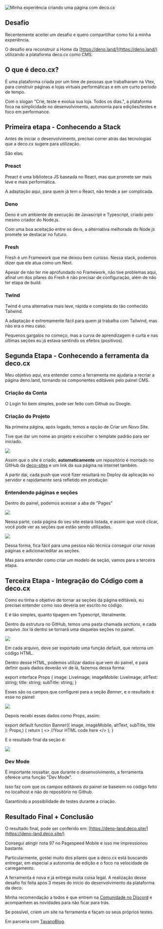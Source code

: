 ![Minha experiência criando uma página com deco.cx](https://images.prismic.io/tavanoblog/e9e653f9-966a-4faa-a206-63a85f82f5f5_deco-cx-deno-land.jpg?auto=compress,format&w=3840&q=75)

## Desafio

Recentemente aceitei um desafio e quero compartilhar como foi a minha experiência.

O desafio era reconstruir a Home da [https://deno.land/](https://deno.land/) utilizando a plataforma deco.cx como CMS.

## O que é deco.cx?

É uma plataforma criada por um time de pessoas que trabalharam na Vtex, para construir páginas e lojas virtuais performáticas e em um curto período de tempo.

Com o slogan "Crie, teste e evolua sua loja. Todos os dias.", a plataforma foca na simplicidade no desenvolvimento, autonomia para edições/testes e foco em performance.

## Primeira etapa - Conhecendo a Stack

Antes de iniciar o desenvolvimento, precisei correr atrás das tecnologias que a deco.cx sugere para utilização.

São elas:

### Preact

Preact é uma biblioteca JS baseada no React, mas que promete ser mais leve e mais performática.

A adaptação aqui, para quem já tem o React, não tende a ser complicada.

### Deno

Deno é um ambiente de execução de Javascript e Typescript, criado pelo mesmo criador do Node.js.

Com uma boa aceitação entre os devs, a alternativa melhorada do Node.js promete se destacar no futuro.

### Fresh

Fresh é um Framework que me deixou bem curioso. Nessa stack, podemos dizer que ele atua como um Next.

Apesar de não ter me aprofundado no Framework, não tive problemas aqui, afinal um dos pilares do Fresh é não precisar de configuração, além de não ter etapa de build.

### Twind

Twind é uma alternativa mais leve, rápida e completa do tão conhecido Tailwind.

A adaptação é extremamente fácil para quem já trabalha com Tailwind, mas não era o meu caso.

Pequenos gargalos no começo, mas a curva de aprendizagem é curta e nas últimas seções eu já estava sentindo os efeitos (positivos).

## Segunda Etapa - Conhecendo a ferramenta da deco.cx

Meu objetivo aqui, era entender como a ferramenta me ajudaria a recriar a página deno.land, tornando os componentes editáveis pelo painel CMS.

### Criação da Conta

O Login foi bem simples, pode ser feito com Github ou Google.

### Criação do Projeto

Na primeira página, após logado, temos a opção de Criar um Novo Site.

Tive que dar um nome ao projeto e escolher o template padrão para ser iniciado.

![](https://images.prismic.io/tavanoblog/2aa05cf7-37c8-4f0f-a9e6-305a61148f41_Screenshot+from+2023-01-02+23-40-38.png?auto=compress,format)

Assim que o site é criado, **automaticamente** um repositório é montado no GitHub da [deco-sites](https://github.com/deco-sites) e um link da sua página na internet também.

A partir dai, cada push que você fizer resultará no Deploy da aplicação no servidor e rapidamente será refletido em produção

### Entendendo páginas e seções

Dentro do painel, podemos acessar a aba de "Pages"

![](https://images.prismic.io/tavanoblog/e0ca9a8b-39f7-494d-845f-251115fbd3cf_Screenshot+from+2023-01-02+23-46-00.png?auto=compress,format)

Nessa parte, cada página do seu site estará listada, e assim que você clicar, você pode ver as seções que estão sendo utilizadas.

![](https://prismic-io.s3.amazonaws.com/tavanoblog/4e0e9aac-b71b-4a9d-b05c-5f5866db1ff4_Screenshot+from+2023-01-02+23-47-36.png)

Dessa forma, fica fácil para uma pessoa não técnica conseguir criar novas páginas e adicionar/editar as seções.

Mas para entender como criar um modelo de seção, vamos para a terceira etapa.

## Terceira Etapa - Integração do Código com a deco.cx

Como eu tinha o objetivo de tornar as seções da página editáveis, eu precisei entender como isso deveria ser escrito no código.

E é tão simples, quanto tipagem em Typescript, literalmente.

Dentro da estrutura no GitHub, temos uma pasta chamada _sections_, e cada arquivo _.tsx_ lá dentro se tornará uma daquelas seções no painel.

![](https://images.prismic.io/tavanoblog/86021ef8-4a16-4256-be35-f4b6edb57ae5_Screenshot+from+2023-01-02+23-59-21.png?auto=compress,format)

Em cada arquivo, deve ser exportado uma função default, que retorna um código HTML.

Dentro desse HTML, podemos utilizar dados que vem do painel, e para definir quais dados deverão vir de lá, fazemos dessa forma:

export interface Props {
  image: LiveImage;
  imageMobile: LiveImage;
  altText: string;
  title: string;
  subTitle: string;
}

Esses são os campos que configurei para a seção _Banner_, e o resultado é esse no painel:

![](https://images.prismic.io/tavanoblog/485b3680-82af-4c06-9a27-d3c1cde28404_Screenshot+from+2023-01-03+00-19-45.png?auto=compress,format)

Depois recebi esses dados como Props, assim:

export default function Banner({ image, imageMobile, altText, subTitle, title }: Props,) {
  return (
    <>
      //Your HTML code here
    </>
  );
}

E o resultado final da seção é:

![](https://images.prismic.io/tavanoblog/b0db1859-a120-49ba-8831-e0ef78034f4d_Screenshot+from+2023-01-03+00-07-08.png?auto=compress,format)

### Dev Mode

É importante ressaltar, que durante o desenvolvimento, a ferramenta oferece uma função "Dev Mode".

Isso faz com que os campos editáveis do painel se baseiem no código feito no localhost e não do repositório no Github.

Garantindo a possibilidade de testes durante a criação.

## Resultado Final + Conclusão

O resultado final, pode ser conferido em: [https://deno-land.deco.site/](https://deno-land.deco.site/)

Consegui atingir nota 97 no Pagespeed Mobile e isso me impressionou bastante.

Particularmente, gostei muito dos pilares que a deco.cx está buscando entregar, em especial a autonomia de edição e o foco na velocidade de carregamento.

A ferramenta é nova e já entrega muita coisa legal. A realização desse desafio foi feita após 3 meses do início do desenvolvimento da plataforma da deco.

Minha recomendação a todos é que entrem na [Comunidade no Discord](https://discord.gg/RZkvt5AE) e acompanhem as novidades para não ficar para trás.

Se possível, criem um site na ferramenta e façam os seus próprios testes.

Em parceria com [TavanoBlog](https://tavanoblog.com.br/).

